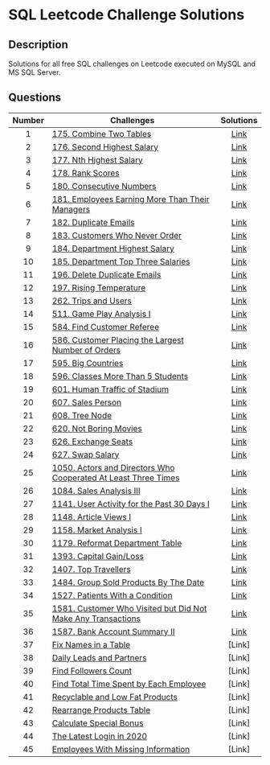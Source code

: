 # SQL Leetcode Challenge Solutions

## Description
Solutions for all free SQL challenges on Leetcode executed on MySQL and MS SQL Server.

## Questions
| Number| Challenges | Solutions|
| :---:| --- | :---: |
| 1 | [175. Combine Two Tables](https://leetcode.com/problems/combine-two-tables/) | [Link](https://github.com/qanhnn12/SQL-Leetcode-Challenge-Solutions/blob/main/Easy/175.Combine-Two-Tables.sql) |
| 2 | [176. Second Highest Salary](https://leetcode.com/problems/second-highest-salary/) | [Link](https://github.com/qanhnn12/SQL-Leetcode-Challenge-Solutions/blob/main/Easy/176.Second-Highest-Salary.sql) | 
| 3 | [177. Nth Highest Salary](https://leetcode.com/problems/nth-highest-salary/) | [Link](https://github.com/qanhnn12/SQL-Leetcode-Challenge-Solutions/blob/main/Medium/177.Nth-Highest-Salary.sql) |
| 4 | [178. Rank Scores](https://leetcode.com/problems/rank-scores/) | [Link](https://github.com/qanhnn12/SQL-Leetcode-Challenge-Solutions/blob/main/Medium/178.Rank-Scores.sql) | 
| 5 | [180. Consecutive Numbers](https://leetcode.com/problems/consecutive-numbers/) | [Link](https://github.com/qanhnn12/SQL-Leetcode-Challenge-Solutions/blob/main/Medium/180.Consecutive-Numbers.sql) | 
| 6 | [181. Employees Earning More Than Their Managers](https://leetcode.com/problems/employees-earning-more-than-their-managers/) | [Link](https://github.com/qanhnn12/SQL-Leetcode-Challenge-Solutions/blob/main/Easy/181.Employees-Earning-More-Than-Their-Managers.sql) | 
| 7 | [182. Duplicate Emails](https://leetcode.com/problems/duplicate-emails/) | [Link](https://github.com/qanhnn12/SQL-Leetcode-Challenge-Solutions/blob/main/Easy/182.Duplicate-Emails.sql) | 
| 8 | [183. Customers Who Never Order](https://leetcode.com/problems/customers-who-never-order/) | [Link](https://github.com/qanhnn12/SQL-Leetcode-Challenge-Solutions/blob/main/Easy/183.Customers-Who-Never-Order.sql) | 
| 9 | [184. Department Highest Salary](https://leetcode.com/problems/department-highest-salary/) | [Link](https://github.com/qanhnn12/SQL-Leetcode-Challenge-Solutions/blob/main/Medium/184.Department-Highest-Salary.sql)|
| 10 | [185. Department Top Three Salaries](https://leetcode.com/problems/department-top-three-salaries/) | [Link](https://github.com/qanhnn12/SQL-Leetcode-Challenge-Solutions/blob/main/Hard/185.Department-Top-Three-Salaries.sql)|
| 11 | [196. Delete Duplicate Emails](https://leetcode.com/problems/delete-duplicate-emails/)| [Link](https://github.com/qanhnn12/SQL-Leetcode-Challenge-Solutions/blob/main/Easy/196.Delete-Duplicate-Emails.sql) | 
| 12 | [197. Rising Temperature](https://leetcode.com/problems/rising-temperature/) | [Link](https://github.com/qanhnn12/SQL-Leetcode-Challenge-Solutions/blob/main/Easy/197.Rising-Temperature.sql) | 
| 13 | [262. Trips and Users](https://leetcode.com/problems/trips-and-users/) | [Link](https://github.com/qanhnn12/SQL-Leetcode-Challenge-Solutions/blob/main/Hard/262.Trips-and-Users.sql) | 
| 14 | [511. Game Play Analysis I](https://leetcode.com/problems/game-play-analysis-i/) | [Link](https://github.com/qanhnn12/SQL-Leetcode-Challenge-Solutions/blob/main/Easy/511.%20Game-Play-Analysis-I.sql) |
| 15 | [584. Find Customer Referee](https://leetcode.com/problems/find-customer-referee/) | [Link](https://github.com/qanhnn12/SQL-Leetcode-Challenge-Solutions/blob/main/Easy/584.Find-Customer-Referee.sql) | 
| 16 | [586. Customer Placing the Largest Number of Orders](https://leetcode.com/problems/customer-placing-the-largest-number-of-orders/) | [Link](https://github.com/qanhnn12/SQL-Leetcode-Challenge-Solutions/blob/main/Easy/586.Customer-Placing-the-Largest-Number-of-Orders.sql) | 
| 17 | [595. Big Countries](https://leetcode.com/problems/big-countries/) | [Link](https://github.com/qanhnn12/SQL-Leetcode-Challenge-Solutions/blob/main/Easy/595.Big-Countries.sql) | 
| 18 | [596. Classes More Than 5 Students](https://leetcode.com/problems/classes-more-than-5-students/) | [Link](https://github.com/qanhnn12/SQL-Leetcode-Challenge-Solutions/blob/main/Easy/596.Classes-More-Than-5-Students.sql) | 
| 19 | [601. Human Traffic of Stadium](https://leetcode.com/problems/human-traffic-of-stadium/) | [Link](https://github.com/qanhnn12/SQL-Leetcode-Challenge-Solutions/blob/main/Hard/601.Human-Traffic-of-Stadium.sql) | 
| 20 | [607. Sales Person](https://leetcode.com/problems/sales-person/) | [Link](https://github.com/qanhnn12/SQL-Leetcode-Challenge-Solutions/blob/main/Easy/607.Sales-Person.sql) | 
| 21 | [608. Tree Node](https://leetcode.com/problems/tree-node/) | [Link](https://github.com/qanhnn12/SQL-Leetcode-Challenge-Solutions/blob/main/Medium/608.Tree-Node.sql) | 
| 22 | [620. Not Boring Movies](https://leetcode.com/problems/not-boring-movies/) | [Link](https://github.com/qanhnn12/SQL-Leetcode-Challenge-Solutions/blob/main/Easy/620.Not-Boring-Movies.sql) | 
| 23 | [626. Exchange Seats](https://leetcode.com/problems/exchange-seats/) | [Link](https://github.com/qanhnn12/SQL-Leetcode-Challenge-Solutions/blob/main/Medium/626.Exchanges-Seats.sql) | 
| 24 | [627. Swap Salary](https://leetcode.com/problems/swap-salary/) | [Link](https://github.com/qanhnn12/SQL-Leetcode-Challenge-Solutions/blob/main/Easy/627.Swap-Salary.sql) | 
| 25 | [1050. Actors and Directors Who Cooperated At Least Three Times](https://leetcode.com/problems/actors-and-directors-who-cooperated-at-least-three-times/) | [Link](https://github.com/qanhnn12/SQL-Leetcode-Challenge-Solutions/blob/main/Easy/1050.Actors-and-Directors-Who-Cooperated-At-Least-Three-Times.sql)|
| 26 | [1084. Sales Analysis III](https://leetcode.com/problems/sales-analysis-iii/) | [Link](https://github.com/qanhnn12/SQL-Leetcode-Challenge-Solutions/blob/main/Easy/1084.Sales-Analysis-III.sql) |
| 27 | [1141. User Activity for the Past 30 Days I](https://leetcode.com/problems/user-activity-for-the-past-30-days-i/) | [Link](https://github.com/qanhnn12/SQL-Leetcode-Challenge-Solutions/blob/main/Easy/1141.User-Activity-for-the-Past-30-Days-I.sql) |
| 28 | [1148. Article Views I](https://leetcode.com/problems/article-views-i/) | [Link](https://github.com/qanhnn12/SQL-Leetcode-Challenge-Solutions/blob/main/Easy/1148.Article-Views-I.sql)|
| 29 | [1158. Market Analysis I](https://leetcode.com/problems/market-analysis-i/) | [Link](https://github.com/qanhnn12/SQL-Leetcode-Challenge-Solutions/blob/main/Medium/1158.Market-Analysis-I.sql) |
| 30 | [1179. Reformat Department Table](https://leetcode.com/problems/reformat-department-table/) | [Link](https://github.com/qanhnn12/SQL-Leetcode-Challenge-Solutions/blob/main/Easy/1179.Reformat-Department-Table.sql) |
| 31 | [1393. Capital Gain/Loss](https://leetcode.com/problems/capital-gainloss/) | [Link](https://github.com/qanhnn12/SQL-Leetcode-Challenge-Solutions/blob/main/Medium/1393.Capital-Gain-Loss.sql) |
| 32 | [1407. Top Travellers](https://leetcode.com/problems/top-travellers/) | [Link](https://github.com/qanhnn12/SQL-Leetcode-Challenge-Solutions/blob/main/Easy/1407.Top-Travellers.sql) |
| 33 | [1484. Group Sold Products By The Date](https://leetcode.com/problems/group-sold-products-by-the-date/) | [Link](https://github.com/qanhnn12/SQL-Leetcode-Challenge-Solutions/blob/main/Easy/1484.Group-Sold-Products-By-The-Date.sql) |
| 34 | [1527. Patients With a Condition](https://leetcode.com/problems/patients-with-a-condition/) | [Link](https://github.com/qanhnn12/SQL-Leetcode-Challenge-Solutions/blob/main/Easy/1527.Patients-With-a-Condition.sql) |
| 35 | [1581. Customer Who Visited but Did Not Make Any Transactions](https://leetcode.com/problems/customer-who-visited-but-did-not-make-any-transactions/) | [Link](https://github.com/qanhnn12/SQL-Leetcode-Challenge-Solutions/blob/main/Easy/1581.Customer-Who-Visited-but-Did-Not-Make-Any-Transactions.sql) |
| 36 | [1587. Bank Account Summary II](https://leetcode.com/problems/bank-account-summary-ii/) | [Link](https://github.com/qanhnn12/SQL-Leetcode-Challenge-Solutions/blob/main/Easy/1587.Bank-Account-Summary-II.sql) |
| 37 | [Fix Names in a Table](https://leetcode.com/problems/fix-names-in-a-table/) | [Link] |
| 38 | [Daily Leads and Partners](https://leetcode.com/problems/daily-leads-and-partners/) | [Link] |
| 39 | [Find Followers Count](https://leetcode.com/problems/find-followers-count/) | [Link] |
| 40 | [Find Total Time Spent by Each Employee](https://leetcode.com/problems/find-total-time-spent-by-each-employee/) | [Link] |
| 41 | [Recyclable and Low Fat Products](https://leetcode.com/problems/recyclable-and-low-fat-products/) | [Link] |
| 42 | [Rearrange Products Table](https://leetcode.com/problems/rearrange-products-table/) | [Link] |
| 43 | [Calculate Special Bonus](https://leetcode.com/problems/calculate-special-bonus/) | [Link] |
| 44 | [The Latest Login in 2020](https://leetcode.com/problems/the-latest-login-in-2020/) | [Link] |
| 45 | [Employees With Missing Information](https://leetcode.com/problems/employees-with-missing-information/) | [Link] |
